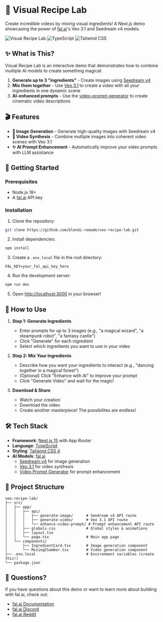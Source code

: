 # 🧪 Visual Recipe Lab

Create incredible videos by mixing visual ingredients! A Next.js demo showcasing the power of [fal.ai](https://fal.ai)'s Veo 3.1 and Seedream v4 models.

![Visual Recipe Lab](https://img.shields.io/badge/Next.js-15.5-black) ![TypeScript](https://img.shields.io/badge/TypeScript-5.0-blue) ![Tailwind CSS](https://img.shields.io/badge/Tailwind-4.0-38bdf8)

## ✨ What is This?

Visual Recipe Lab is an interactive demo that demonstrates how to combine multiple AI models to create something magical:

1. **Generate up to 3 "ingredients"** - Create images using [Seedream v4](https://fal.ai/models/fal-ai/bytedance/seedream/v4/text-to-image)
2. **Mix them together** - Use [Veo 3.1](https://fal.ai/models/fal-ai/veo3.1/reference-to-video) to create a video with all your ingredients in one dynamic scene
3. **AI-enhanced prompts** - Use the [video-prompt-generator](https://fal.ai/models/fal-ai/video-prompt-generator) to create cinematic video descriptions

## 🎬 Features

- **🎨 Image Generation** - Generate high-quality images with Seedream v4
- **🎥 Video Synthesis** - Combine multiple images into coherent video scenes with Veo 3.1
- **✨ AI Prompt Enhancement** - Automatically improve your video prompts with LLM assistance

## 🚀 Getting Started

### Prerequisites

- Node.js 18+ 
- A [fal.ai](https://fal.ai) API key

### Installation

1. Clone the repository:
```bash
git clone https://github.com/blendi-remade/veo-recipe-lab.git
```

2. Install dependencies:
```bash
npm install
```

3. Create a `.env.local` file in the root directory:
```env
FAL_KEY=your_fal_api_key_here
```

4. Run the development server:
```bash
npm run dev
```

5. Open [http://localhost:3000](http://localhost:3000) in your browser!

## 🎯 How to Use

1. **Step 1: Generate Ingredients**
   - Enter prompts for up to 3 images (e.g., "a magical wizard", "a steampunk robot", "a fantasy castle")
   - Click "Generate" for each ingredient
   - Select which ingredients you want to use in your video

2. **Step 2: Mix Your Ingredients**
   - Describe how you want your ingredients to interact (e.g., "dancing together in a magical forest")
   - (Optional) Click "Enhance with AI" to improve your prompt
   - Click "Generate Video" and wait for the magic!

3. **Download & Share**
   - Watch your creation
   - Download the video
   - Create another masterpiece! The possibilites are endless!

## 🛠️ Tech Stack

- **Framework**: [Next.js 15](https://nextjs.org) with App Router
- **Language**: [TypeScript](https://www.typescriptlang.org/)
- **Styling**: [Tailwind CSS 4](https://tailwindcss.com/)
- **AI Models**: [fal.ai](https://fal.ai)
  - [Seedream v4](https://fal.ai/models/fal-ai/bytedance/seedream/v4/text-to-image) for image generation
  - [Veo 3.1](https://fal.ai/models/fal-ai/veo3.1/reference-to-video) for video synthesis
  - [Video Prompt Generator](https://fal.ai/models/fal-ai/video-prompt-generator) for prompt enhancement

## 📁 Project Structure

```
veo-recipe-lab/
├── src/
│   ├── app/
│   │   ├── api/
│   │   │   ├── generate-image/      # Seedream v4 API route
│   │   │   ├── generate-video/      # Veo 3.1 API route
│   │   │   └── enhance-video-prompt/ # Prompt enhancement API route
│   │   ├── globals.css              # Global styles & animations
│   │   ├── layout.tsx
│   │   └── page.tsx                 # Main app page
│   └── components/
│       ├── IngredientCard.tsx       # Image generation component
│       └── MixingChamber.tsx        # Video generation component
├── .env.local                       # Environment variables (create this!)
└── package.json
```

## 📧 Questions?

If you have questions about this demo or want to learn more about building with fal.ai, check out:
- [fal.ai Documentation](https://fal.ai/docs)
- [fal.ai Discord](https://discord.gg/fal-ai)
- [fal.ai Reddit](https://www.reddit.com/r/fal)
